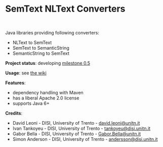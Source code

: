 SemText NLText Converters
===
<!--
<p align="center">
<img alt="Jackan" src="https://github.com/opendatatrentino/jackan/wiki/img/jackan-logo-200px.png" width="150px">
</p>
-->

<br/>

Java libraries providing following converters:
  * NLText to SemText 
  * SemText to SemanticString  
  * SemanticString to SemText

**Project status**: developing [milestone 0.5](https://github.com/opendatatrentino/semtext-nltext/issues?milestone=1&state=open) 

**Usage**: see [the wiki](https://github.com/opendatatrentino/semtext-model/wiki)


**Features**:
  * dependency handling with Maven
  * has a liberal Apache 2.0 license
  * supports Java 6+

**Credits**:

* David Leoni - DISI, University of Trento - david.leoni@unitn.it
* Ivan Tankoyeu - DISI, University of Trento - tankoyeu@disi.unitn.it
* Gabor Bella - DISI, University of Trento - Gabor.Bella@unitn.it
* Simon Anderson - DISI, University of Trento - andersson@disi.unitn.it





